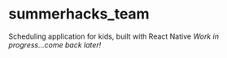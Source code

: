 # summerhacks_team

Scheduling application for kids, built with React Native
<em> Work in progress...come back later! </em>

